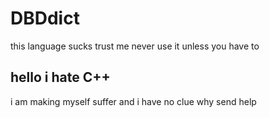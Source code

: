 # DBDdict
this language sucks trust me never use it unless you have to
## hello i hate C++
i am making myself suffer and i have no clue why send help
